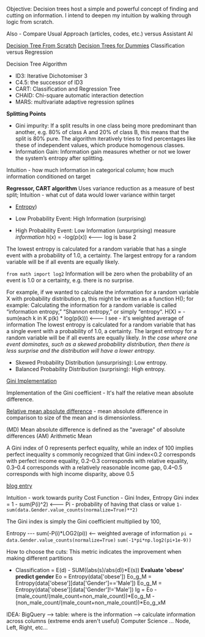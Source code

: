Objective: Decision trees host a simple and powerful concept of finding and cutting on information. 
I intend to deepen my intuition by walking through logic from scratch. 

Also - Compare Usual Approach (articles, codes, etc.) versus Assistant AI

[Decision Tree From Scratch](https://medium.com/swlh/decision-tree-from-scratch-a72069240293)
[Decision Trees for Dummies](https://medium.com/analytics-vidhya/decision-trees-for-dummies-a8e3c00c5e2e)
Classification versus Regression

Decision Tree Algorithm
* ID3: Iterative Dichotomiser 3
* C4.5: the successor of ID3
* CART: Classification and Regression Tree
* CHAID: Chi-square automatic interaction detection
* MARS: multivariate adaptive regression splines

**Splitting Points**
* Gini impurity: If a split results in one class being more predominant than another, 
e.g. 80% of class A and 20% of class B, this means that the split is 80% pure. The algorithm iteratively tries to find percentages like these of independent values, which produce homogenous classes.
* Information Gain: Information gain measures whether or not we lower the system’s entropy after splitting.

Intuition - how much information in categorical column; how much information conditioned on target

**Regressor, CART algorithm**
Uses variance reduction as a measure of best split; 
Intuition - what cut of data would lower variance within target


* [Entropy](https://machinelearningmastery.com/what-is-information-entropy/#:~:text=Entropy%20can%20be%20calculated%20for,*%20log(p(k))))

* Low Probability Event: High Information (surprising)
* High Probability Event: Low Information (unsurprising)
measure *information*
 h(x) = -log(p(x)) <--- log is base 2

The lowest entropy is calculated for a random variable that has a single event with a probability of 1.0, a certainty. The largest entropy for a random variable will be if all events are equally likely.

```from math import log2```
Information will be zero when the probability of an event is 1.0 or a certainty, e.g. there is no surprise.

For example, if we wanted to calculate the information for a random variable X with probability distribution p, this might be written as a function H(); for example:
Calculating the information for a random variable is called “information entropy,” “Shannon entropy,” or simply “entropy“. 
H(X) = -sum(each k in K p(k) * log(p(k)))  <--- I see - it's weighted average of information
The lowest entropy is calculated for a random variable that has a single event with a probability of 1.0, a certainty. The largest entropy for a random variable will be if all events are equally likely.
*In the case where one event dominates, such as a skewed probability distribution, then there is less surprise and the distribution will have a lower entropy.*
* Skewed Probability Distribution (unsurprising): Low entropy.
* Balanced Probability Distribution (surprising): High entropy.

[Gini Implementation](https://stackoverflow.com/questions/39512260/calculating-gini-coefficient-in-python-numpy)

Implementation of the Gini coefficient - It's half the relative mean absolute difference.

[Relative mean absolute difference](https://en.wikipedia.org/wiki/Mean_absolute_difference#Relative_mean_absolute_difference) - mean absolute difference in comparison to size of the mean and is dimensionless. 

(MD) Mean absolute difference is defined as the "average" of absolute differences
(AM) Arithmetic Mean

A Gini index of 0 represents perfect equality, while an index of 100 implies perfect inequality
s commonly recognized that Gini index<0.2 corresponds with perfect income equality, 0.2–0.3 corresponds with relative equality, 0.3–0.4 corresponds with a relatively reasonable income gap, 0.4–0.5 corresponds with high income disparity, above 0.5 

[blog entry](https://anderfernandez.com/en/blog/code-decision-tree-python-from-scratch/)

Intuition - work towards purity
Cost Function - Gini Index, Entropy
Gini index = 1 - sum(P(i)^2) <--- Pi - probability of having that class or value
`1-sum(data.Gender.value_counts(normalize=True)**2)`

The Gini index is simply the Gini coefficient multiplied by 100,

Entropy --- sum(-P(i)*LOG2(pi)) <-- weighted average of information
`pi = data.Gender.value_counts(normalize=True)`
`sum(-1*pi*np.log2(pi+1e-9))`

How to choose the cuts:
This metric indicates the improvement when making different partitions
* Classification = E(d) - SUM((abs(s)/abs(d))*E(s))
**Evaluate 'obese' predict gender**
Eo = Entropy(data['obese'])
Eo_g_M = Entropy(data['obese'][data['Gender']=='Male'])
Eo_g_M = Entropy(data['obese'][data['Gender']!='Male'])
Ig = Eo - (male_count/(male_count+non_male_count))*Eo_g_M - (non_male_count/(male_count+non_male_count))*Eo_g_xM

IDEA: BigQuery --> table: where is the information --> calculate information across columns (extreme ends aren't useful)
Computer Science 
... Node, Left, Right, etc... 
